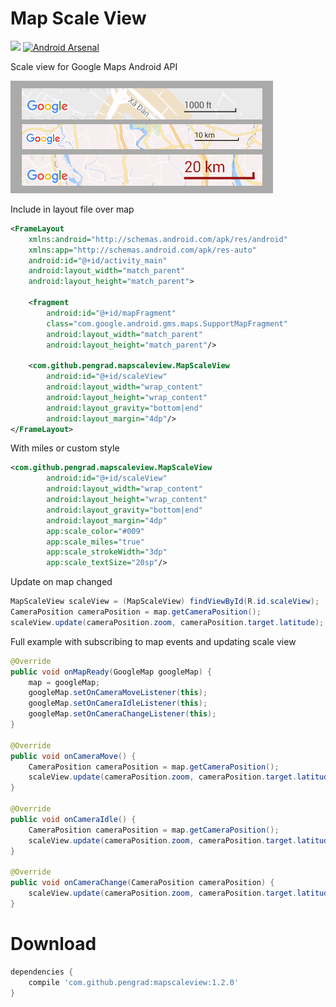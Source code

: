 # Map Scale View
[![](https://jitpack.io/v/pengrad/MapScaleView.svg)](https://jitpack.io/#pengrad/MapScaleView)
[![Android Arsenal](https://img.shields.io/badge/Android%20Arsenal-MapScaleView-green.svg?style=true)](https://android-arsenal.com/details/1/4541)

Scale view for Google Maps Android API  

![Image](images/image.png)

Include in layout file over map
```xml
<FrameLayout
    xmlns:android="http://schemas.android.com/apk/res/android"
    xmlns:app="http://schemas.android.com/apk/res-auto"
    android:id="@+id/activity_main"
    android:layout_width="match_parent"
    android:layout_height="match_parent">

    <fragment
        android:id="@+id/mapFragment"
        class="com.google.android.gms.maps.SupportMapFragment"
        android:layout_width="match_parent"
        android:layout_height="match_parent"/>

    <com.github.pengrad.mapscaleview.MapScaleView
        android:id="@+id/scaleView"
        android:layout_width="wrap_content"
        android:layout_height="wrap_content"
        android:layout_gravity="bottom|end"
        android:layout_margin="4dp"/>
</FrameLayout>
```

With miles or custom style
```xml
<com.github.pengrad.mapscaleview.MapScaleView
        android:id="@+id/scaleView"
        android:layout_width="wrap_content"
        android:layout_height="wrap_content"
        android:layout_gravity="bottom|end"
        android:layout_margin="4dp"
        app:scale_color="#009"
        app:scale_miles="true"
        app:scale_strokeWidth="3dp"
        app:scale_textSize="20sp"/>
```

Update on map changed
```java
MapScaleView scaleView = (MapScaleView) findViewById(R.id.scaleView);
CameraPosition cameraPosition = map.getCameraPosition();
scaleView.update(cameraPosition.zoom, cameraPosition.target.latitude);
```

Full example with subscribing to map events and updating scale view
```java
@Override
public void onMapReady(GoogleMap googleMap) {
    map = googleMap;
    googleMap.setOnCameraMoveListener(this);
    googleMap.setOnCameraIdleListener(this);
    googleMap.setOnCameraChangeListener(this);
}

@Override
public void onCameraMove() {
    CameraPosition cameraPosition = map.getCameraPosition();
    scaleView.update(cameraPosition.zoom, cameraPosition.target.latitude);
}

@Override
public void onCameraIdle() {
    CameraPosition cameraPosition = map.getCameraPosition();
    scaleView.update(cameraPosition.zoom, cameraPosition.target.latitude);
}

@Override
public void onCameraChange(CameraPosition cameraPosition) {
    scaleView.update(cameraPosition.zoom, cameraPosition.target.latitude);
}
```

# Download
```groovy
dependencies {
    compile 'com.github.pengrad:mapscaleview:1.2.0'
}
```

